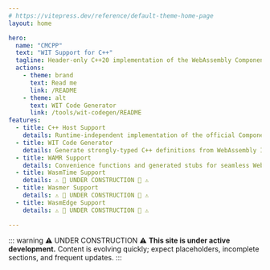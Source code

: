 ```yaml
---
# https://vitepress.dev/reference/default-theme-home-page
layout: home

hero:
  name: "CMCPP"
  text: "WIT Support for C++"
  tagline: Header-only C++20 implementation of the WebAssembly Component Model Canonical ABI
  actions:
    - theme: brand
      text: Read me
      link: /README
    - theme: alt
      text: WIT Code Generator
      link: /tools/wit-codegen/README
features:
  - title: C++ Host Support
    details: Runtime-independent implementation of the official Component Model Canonical ABI specification
  - title: WIT Code Generator
    details: Generate strongly-typed C++ definitions from WebAssembly Interface Type (WIT) files
  - title: WAMR Support
    details: Convenience functions and generated stubs for seamless WebAssembly Micro Runtime integration
  - title: WasmTime Support
    details: ⚠️ 🚧 UNDER CONSTRUCTION 🚧 ⚠️
  - title: Wasmer Support
    details: ⚠️ 🚧 UNDER CONSTRUCTION 🚧 ⚠️
  - title: WasmEdge Support
    details: ⚠️ 🚧 UNDER CONSTRUCTION 🚧 ⚠️

---
```

::: warning ⚠️ UNDER CONSTRUCTION ⚠️
**This site is under active development.** Content is evolving quickly; expect placeholders, incomplete sections, and frequent updates.
:::

